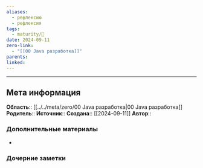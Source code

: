 ```yaml
---
aliases:
  - рефлексию
  - рефлексия
tags:
  - maturity/🌱
date: 2024-09-11
zero-link:
  - "[[00 Java разработка]]"
parents: 
linked:
---
```


***
## Мета информация
**Область**:: [[../../meta/zero/00 Java разработка|00 Java разработка]]
**Родитель**:: 
**Источник**:: 
**Создана**:: [[2024-09-11]]
**Автор**:: 
### Дополнительные материалы
- 
### Дочерние заметки
<!-- QueryToSerialize: LIST FROM [[]] WHERE contains(Родитель, this.file.link) or contains(parents, this.file.link) -->
